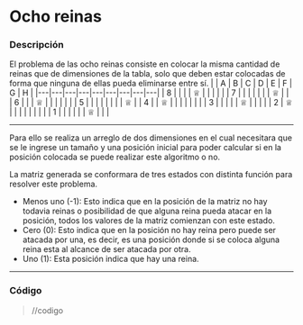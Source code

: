# **Ocho reinas**
### **Descripción**
El problema de las ocho reinas consiste en colocar la misma cantidad de reinas que de dimensiones de la tabla, solo que deben estar colocadas de forma que ninguna de ellas pueda eliminarse entre sí.
|   | A | B | C | D | E | F | G | H |
|---|---|---|---|---|---|---|---|---|
| 8 |   |   |   | ♕ |   |   |   |   |
| 7 |   |   |   |   |   |   | ♕ |   |
| 6 |   |   | ♕ |   |   |   |   |   |
| 5 |   |   |   |   |   |   |   | ♕ |
| 4 |   | ♕ |   |   |   |   |   |   |
| 3 |   |   |   |   | ♕ |   |   |   |
| 2 | ♕ |   |   |   |   |   |   |   |
| 1 |   |   |   |   |   | ♕ |   |   |

---------------------

Para ello se realiza un arreglo de dos dimensiones en el cual necesitara que se le ingrese un tamaño y una posición inicial para poder calcular si en la posición colocada se puede realizar este algoritmo o no.  

La matriz generada se conformara de tres estados con distinta función para resolver este problema.  
*  Menos uno (-1): Esto indica que en la posición de la matriz no hay todavia reinas o posibilidad de que alguna reina pueda atacar en la posición, todos los valores de la matriz comienzan con este estado.
*  Cero (0): Esto indica que en la posición no hay reina pero puede ser atacada por una, es decir, es una posición donde si se coloca alguna reina esta al alcance de ser atacada por otra.
*  Uno (1): Esta posición indica que hay una reina.
----------------------------
### Código

> //codigo